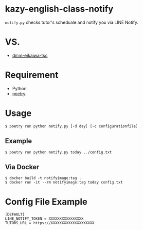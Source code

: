 # kazy-english-class-notify

`notify.py` checks tutor's scheduale and notify you via LINE Notify.

# VS.
- [dmm-eikaiwa-tsc](https://github.com/oinume/dmm-eikaiwa-tsc/)

# Requirement
- Python
- [poetry](https://cocoatomo.github.io/poetry-ja/)

# Usage

```
$ poetry run python notify.py [-d day] [-c configurationfile]
```

## Example
```
$ poetry run python notify.py today ../config.txt
```

## Via Docker 
```
$ docker build -t notifyimage:tag .
$ docker run -it --rm notifyimage:tag today config.txt
```

# Config File Example

```
[DEFAULT]
LINE_NOTIFY_TOKEN = XXXXXXXXXXXXXXXX
TUTORS_URL = https://XXXXXXXXXXXXXXXXXXXX
```